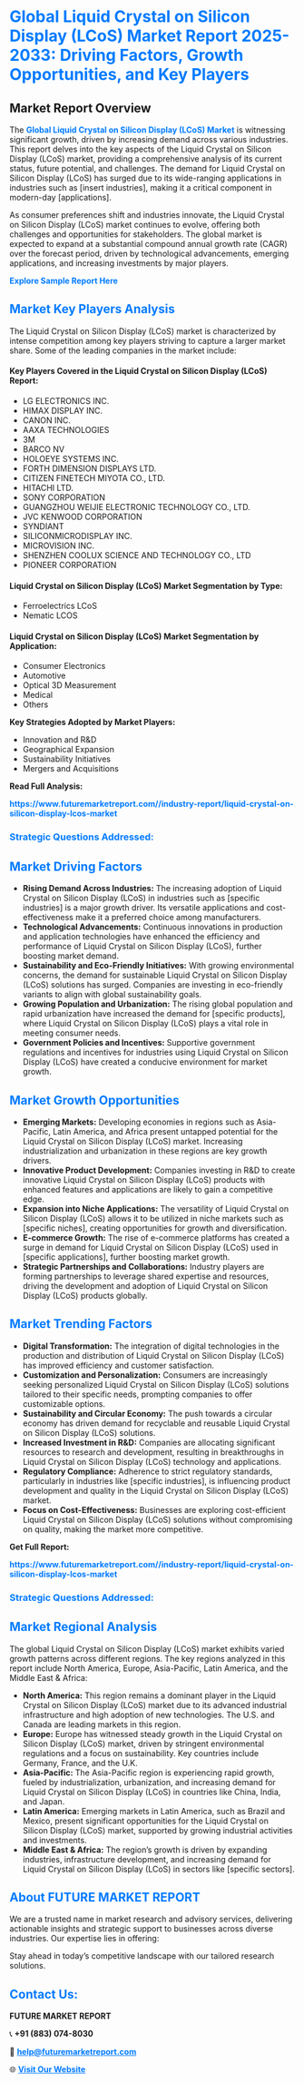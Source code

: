 <h1 style="color: #007BFF;">Global Liquid Crystal on Silicon Display (LCoS) Market Report 2025-2033: Driving Factors, Growth Opportunities, and Key Players</h1>

<section id="overview">
<h2>Market Report Overview</h2>
<p>The <a href="https://www.futuremarketreport.com//industry-report/liquid-crystal-on-silicon-display-lcos-market" style="color: #007BFF; text-decoration: none;"><strong>Global Liquid Crystal on Silicon Display (LCoS) Market</strong></a> is witnessing significant growth, driven by increasing demand across various industries. This report delves into the key aspects of the Liquid Crystal on Silicon Display (LCoS) market, providing a comprehensive analysis of its current status, future potential, and challenges. The demand for Liquid Crystal on Silicon Display (LCoS) has surged due to its wide-ranging applications in industries such as [insert industries], making it a critical component in modern-day [applications].</p>
<p>As consumer preferences shift and industries innovate, the Liquid Crystal on Silicon Display (LCoS) market continues to evolve, offering both challenges and opportunities for stakeholders. The global market is expected to expand at a substantial compound annual growth rate (CAGR) over the forecast period, driven by technological advancements, emerging applications, and increasing investments by major players.</p>
</section>

<section id="overview">
<p><a href="https://www.futuremarketreport.com//request-sample/reportId=75873" style="color: #007BFF; text-decoration: none;"><strong>Explore Sample Report Here</strong></a></p>
</section>

<section id="key-players">
<h2 style="color: #007BFF;">Market Key Players Analysis</h2>
<p>The Liquid Crystal on Silicon Display (LCoS) market is characterized by intense competition among key players striving to capture a larger market share. Some of the leading companies in the market include:</p>
<h4>Key Players Covered in the Liquid Crystal on Silicon Display (LCoS) Report:</h4>
<ul><li>LG ELECTRONICS INC.</li><li>HIMAX DISPLAY INC.</li><li>CANON INC.</li><li>AAXA TECHNOLOGIES</li><li>3M</li><li>BARCO NV</li><li>HOLOEYE SYSTEMS INC.</li><li>FORTH DIMENSION DISPLAYS LTD.</li><li>CITIZEN FINETECH MIYOTA CO., LTD.</li><li>HITACHI LTD.</li><li>SONY CORPORATION</li><li>GUANGZHOU WEIJIE ELECTRONIC TECHNOLOGY CO., LTD.</li><li>JVC KENWOOD CORPORATION</li><li>SYNDIANT</li><li>SILICONMICRODISPLAY INC.</li><li>MICROVISION INC.</li><li>SHENZHEN COOLUX SCIENCE AND TECHNOLOGY CO., LTD</li><li>PIONEER CORPORATION</li></ul>
<h4>Liquid Crystal on Silicon Display (LCoS) Market Segmentation by Type:</h4>
<ul><li>Ferroelectrics LCoS</li><li>Nematic LCOS</li></ul>

<h4>Liquid Crystal on Silicon Display (LCoS) Market Segmentation by Application:</h4>
<ul><li>Consumer Electronics</li><li>Automotive</li><li>Optical 3D Measurement</li><li>Medical</li><li>Others</li></ul>
<p><strong>Key Strategies Adopted by Market Players:</strong></p>
<ul>
<li>Innovation and R&D</li>
<li>Geographical Expansion</li>
<li>Sustainability Initiatives</li>
<li>Mergers and Acquisitions</li>
</ul>
</section>

<section>
<p><strong>Read Full Analysis: </strong></p><a href="https://www.futuremarketreport.com//industry-report/liquid-crystal-on-silicon-display-lcos-market" style="color: #007BFF; text-decoration: none;"><strong>https://www.futuremarketreport.com//industry-report/liquid-crystal-on-silicon-display-lcos-market</strong></a>
<h3 style="color: #007BFF;">Strategic Questions Addressed:</h3>
</section>

<section id="driving-factors">
<h2 style="color: #007BFF;">Market Driving Factors</h2>
<ul>
<li><strong>Rising Demand Across Industries:</strong> The increasing adoption of Liquid Crystal on Silicon Display (LCoS) in industries such as [specific industries] is a major growth driver. Its versatile applications and cost-effectiveness make it a preferred choice among manufacturers.</li>
<li><strong>Technological Advancements:</strong> Continuous innovations in production and application technologies have enhanced the efficiency and performance of Liquid Crystal on Silicon Display (LCoS), further boosting market demand.</li>
<li><strong>Sustainability and Eco-Friendly Initiatives:</strong> With growing environmental concerns, the demand for sustainable Liquid Crystal on Silicon Display (LCoS) solutions has surged. Companies are investing in eco-friendly variants to align with global sustainability goals.</li>
<li><strong>Growing Population and Urbanization:</strong> The rising global population and rapid urbanization have increased the demand for [specific products], where Liquid Crystal on Silicon Display (LCoS) plays a vital role in meeting consumer needs.</li>
<li><strong>Government Policies and Incentives:</strong> Supportive government regulations and incentives for industries using Liquid Crystal on Silicon Display (LCoS) have created a conducive environment for market growth.</li>
</ul>
</section>

<section id="growth-opportunities">
<h2 style="color: #007BFF;">Market Growth Opportunities</h2>
<ul>
<li><strong>Emerging Markets:</strong> Developing economies in regions such as Asia-Pacific, Latin America, and Africa present untapped potential for the Liquid Crystal on Silicon Display (LCoS) market. Increasing industrialization and urbanization in these regions are key growth drivers.</li>
<li><strong>Innovative Product Development:</strong> Companies investing in R&D to create innovative Liquid Crystal on Silicon Display (LCoS) products with enhanced features and applications are likely to gain a competitive edge.</li>
<li><strong>Expansion into Niche Applications:</strong> The versatility of Liquid Crystal on Silicon Display (LCoS) allows it to be utilized in niche markets such as [specific niches], creating opportunities for growth and diversification.</li>
<li><strong>E-commerce Growth:</strong> The rise of e-commerce platforms has created a surge in demand for Liquid Crystal on Silicon Display (LCoS) used in [specific applications], further boosting market growth.</li>
<li><strong>Strategic Partnerships and Collaborations:</strong> Industry players are forming partnerships to leverage shared expertise and resources, driving the development and adoption of Liquid Crystal on Silicon Display (LCoS) products globally.</li>
</ul>
</section>

<section id="trending-factors">
<h2 style="color: #007BFF;">Market Trending Factors</h2>
<ul>
<li><strong>Digital Transformation:</strong> The integration of digital technologies in the production and distribution of Liquid Crystal on Silicon Display (LCoS) has improved efficiency and customer satisfaction.</li>
<li><strong>Customization and Personalization:</strong> Consumers are increasingly seeking personalized Liquid Crystal on Silicon Display (LCoS) solutions tailored to their specific needs, prompting companies to offer customizable options.</li>
<li><strong>Sustainability and Circular Economy:</strong> The push towards a circular economy has driven demand for recyclable and reusable Liquid Crystal on Silicon Display (LCoS) solutions.</li>
<li><strong>Increased Investment in R&D:</strong> Companies are allocating significant resources to research and development, resulting in breakthroughs in Liquid Crystal on Silicon Display (LCoS) technology and applications.</li>
<li><strong>Regulatory Compliance:</strong> Adherence to strict regulatory standards, particularly in industries like [specific industries], is influencing product development and quality in the Liquid Crystal on Silicon Display (LCoS) market.</li>
<li><strong>Focus on Cost-Effectiveness:</strong> Businesses are exploring cost-efficient Liquid Crystal on Silicon Display (LCoS) solutions without compromising on quality, making the market more competitive.</li>
</ul>
</section>

<section>
<p><strong>Get Full Report: </strong></p><a href="https://www.futuremarketreport.com//industry-report/liquid-crystal-on-silicon-display-lcos-market" style="color: #007BFF; text-decoration: none;"><strong>https://www.futuremarketreport.com//industry-report/liquid-crystal-on-silicon-display-lcos-market</strong></a>
<h3 style="color: #007BFF;">Strategic Questions Addressed:</h3>
</section>


<section id="regional-analysis">
<h2 style="color: #007BFF;">Market Regional Analysis</h2>
<p>The global Liquid Crystal on Silicon Display (LCoS) market exhibits varied growth patterns across different regions. The key regions analyzed in this report include North America, Europe, Asia-Pacific, Latin America, and the Middle East & Africa:</p>
<ul>
<li><strong>North America:</strong> This region remains a dominant player in the Liquid Crystal on Silicon Display (LCoS) market due to its advanced industrial infrastructure and high adoption of new technologies. The U.S. and Canada are leading markets in this region.</li>
<li><strong>Europe:</strong> Europe has witnessed steady growth in the Liquid Crystal on Silicon Display (LCoS) market, driven by stringent environmental regulations and a focus on sustainability. Key countries include Germany, France, and the U.K.</li>
<li><strong>Asia-Pacific:</strong> The Asia-Pacific region is experiencing rapid growth, fueled by industrialization, urbanization, and increasing demand for Liquid Crystal on Silicon Display (LCoS) in countries like China, India, and Japan.</li>
<li><strong>Latin America:</strong> Emerging markets in Latin America, such as Brazil and Mexico, present significant opportunities for the Liquid Crystal on Silicon Display (LCoS) market, supported by growing industrial activities and investments.</li>
<li><strong>Middle East & Africa:</strong> The region’s growth is driven by expanding industries, infrastructure development, and increasing demand for Liquid Crystal on Silicon Display (LCoS) in sectors like [specific sectors].</li>
</ul>
</section>

<footer>
<h2 style="color: #007BFF;">About FUTURE MARKET REPORT</h2>
<p>We are a trusted name in market research and advisory services, delivering actionable insights and strategic support to businesses across diverse industries. Our expertise lies in offering:</p>

<p>Stay ahead in today’s competitive landscape with our tailored research solutions.</p>

<h2 style="color: #007BFF;">Contact Us:</h2>
<p><strong>FUTURE MARKET REPORT</strong></p>
<p>📞 <strong>+91 (883) 074-8030</strong></p>
<p>📧 <strong><a href="mailto:help@futuremarketreport.com" style="color: #007BFF;">help@futuremarketreport.com</a></strong></p>
<p>🌐 <strong><a href="https://www.futuremarketreport.com/" style="color: #007BFF;">Visit Our Website</a></strong></p>
</footer>